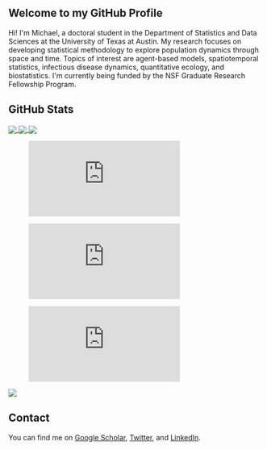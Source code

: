 ## Welcome to my GitHub Profile <!-- <img src="https://raw.githubusercontent.com/MartinHeinz/MartinHeinz/master/wave.gif" style="width:5;height:5;"> -->

Hi! I'm Michael, a doctoral student in the Department of Statistics and Data Sciences at the University of Texas at Austin. My research focuses on developing statistical methodology to explore population dynamics through space and time. Topics of interest are agent-based models, spatiotemporal statistics, infectious disease dynamics, quantitative ecology, and biostatistics. I'm currently being funded by the NSF Graduate Research Fellowship Program.

## GitHub Stats <!-- <img src="https://c.tenor.com/LSHKMiRdLggAAAAi/statistics-trending-up.gif" width="5px"> -->

<a href="https://github.com/anuraghazra/convoychat">
  <img align="center" src="https://github-readme-stats.vercel.app/api?username=michaelschwob&count_private=true&bg_color=DEG,2b5876,4e4376&title_color=FFFFFF&text_color=D3D3D3" />
</a>

<a href="https://github.com/anuraghazra/convoychat">
  <img align="center" src="https://github-readme-stats.vercel.app/api/top-langs/?username=michaelschwob&&layout=compact&bg_color=DEG,2b5876,4e4376&title_color=FFFFFF&text_color=D3D3D3&card_width=445" />
</a>

<a href="https://github.com/anuraghazra/github-readme-stats">
  <img align="center" src="https://github-readme-stats.vercel.app/api/wakatime?username=michaelschwob&bg_color=DEG,2b5876,4e4376&title_color=FFFFFF&text_color=D3D3D3" />
</a>


<figure><embed src="https://wakatime.com/share/@michaelschwob/a4742cce-61e3-434e-a36f-66a2be306a8e.svg"></embed></figure>

<figure><embed src="https://wakatime.com/share/@michaelschwob/7895879a-473f-4ac7-a7ec-352b1d063844.svg"></embed></figure>

<figure><embed src="https://wakatime.com/share/@michaelschwob/c8b2c517-b7bb-4c7f-a365-8038fe2e614a.svg"></embed></figure>

![](https://komarev.com/ghpvc/?username=michaelschwob&style=flat-square&color=2b5876&label=Views)


<!---

<a href="https://github.com/anuraghazra/convoychat">
  <img  src="https://github-readme-stats.vercel.app/api/pin/?username=michaelschwob&repo=SDS383D-Schwob&show_owner=true&bg_color=DEG,2b5876,4e4376&title_color=FFFFFF&text_color=D3D3D3&card_width=445" />
</a>

<a href="https://github.com/anuraghazra/convoychat">
  <img  src="https://github-readme-stats.vercel.app/api/pin/?username=michaelschwob&repo=PrimePalindromes&show_owner=true&bg_color=DEG,2b5876,4e4376&title_color=FFFFFF&text_color=D3D3D3&card_width=445" />
</a>

<a href="https://github.com/anuraghazra/convoychat">
  <img src="https://github-readme-stats.vercel.app/api/pin/?username=michaelschwob&repo=CollatzConjecture&show_owner=true&bg_color=DEG,2b5876,4e4376&title_color=FFFFFF&text_color=D3D3D3&card_width=445" />
</a>
--->

<!-- Actual text -->

## Contact <!-- <img src="https://c.tenor.com/KOFzWDrFlboAAAAi/love-dance.gif" width="30px"> -->

You can find me on [Google Scholar][0], [Twitter][1], and [LinkedIn][2].

<!-- Icons -->

[0.2]: https://upload.wikimedia.org/wikipedia/commons/c/c7/Google_Scholar_logo.svg
[1.2]: http://i.imgur.com/wWzX9uB.png (twitter icon without padding)
[2.2]: https://raw.githubusercontent.com/MartinHeinz/MartinHeinz/master/linkedin-3-16.png (LinkedIn icon without padding)

<!-- Links to your social media accounts -->

[0]: https://scholar.google.com/citations?user=pIw1XUEAAAAJ
[1]: https://twitter.com/mrschwob
[2]: https://www.linkedin.com/in/michael-schwob-b945ab101

<!--
**michaelschwob/michaelschwob** is a ✨ _special_ ✨ repository because its `README.md` (this file) appears on your GitHub profile.

Here are some ideas to get you started:

- 🔭 I’m currently working on ...
- 🌱 I’m currently learning ...
- 👯 I’m looking to collaborate on ...
- 🤔 I’m looking for help with ...
- 💬 Ask me about ...
- 📫 How to reach me: ...
- 😄 Pronouns: ...
- ⚡ Fun fact: ...
-->
